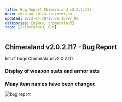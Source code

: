 ```yaml
---
title: Bug Report Chimeraland v2.0.2.117
date: 2023-04-20T13:26:16+07:00
updated: 2023-04-20T13:26:16+07:00
categories: [games, chimeraland]
tags: [chimeraland, bug]
---
```


## Chimeraland v2.0.2.117 - Bug Report
list of bugs Chimeraland v2.0.2.117

### Display of weapon stats and armor sets

### Many item names have been changed

![bug report](https://raw.githubusercontent.com/DXHeroes/knowledge-base-content/master/files/bug_reporting.png)
